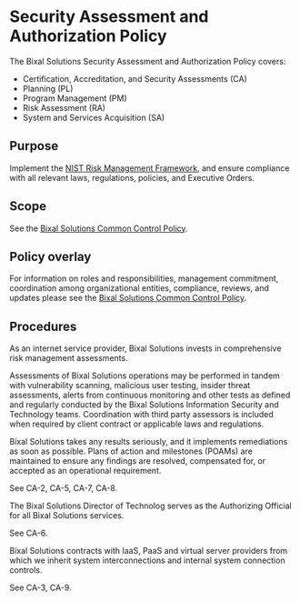 # Security Assessment and Authorization Policy

The Bixal Solutions Security Assessment and Authorization Policy covers:

* Certification, Accreditation, and Security Assessments (CA)
* Planning (PL)
* Program Management (PM)
* Risk Assessment (RA)
* System and Services Acquisition (SA)

## Purpose

Implement the [NIST Risk Management Framework](http://csrc.nist.gov/groups/SMA/fisma/framework.html), and ensure compliance with all relevant laws, regulations, policies, and Executive Orders.

## Scope

See the [Bixal Solutions Common Control Policy](BixalSolutions-Common-Control-Policy.md).

## Policy overlay

For information on roles and responsibilities, management commitment, coordination among
organizational entities, compliance, reviews, and updates please see the
[Bixal Solutions Common Control Policy](BixalSolutions-Common-Control-Policy.md).

## Procedures

As an internet service provider, Bixal Solutions invests in comprehensive risk management
assessments.

Assessments of Bixal Solutions operations may be performed in tandem with vulnerability
scanning, malicious user testing, insider threat assessments, alerts from continuous
monitoring and other tests as defined and regularly conducted by the Bixal Solutions
Information Security and Technology teams. Coordination with third party assessors is
included when required by client contract or applicable laws and regulations.

Bixal Solutions takes any results seriously, and it implements remediations as soon as
possible. Plans of action and milestones (POAMs) are maintained to ensure any findings are
resolved, compensated for, or accepted as an operational requirement.

See CA-2, CA-5, CA-7, CA-8.

The Bixal Solutions Director of Technolog serves as the Authorizing Official for all
Bixal Solutions services.

See CA-6.

Bixal Solutions contracts with IaaS, PaaS and virtual server providers from which we inherit
system interconnections and internal system connection controls.

See CA-3, CA-9.
